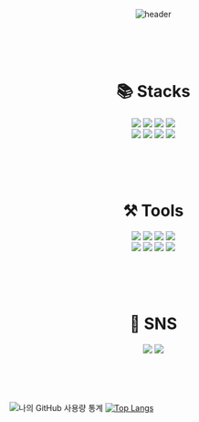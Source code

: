 <div align="center">

![header](https://capsule-render.vercel.app/api?type=waving&color=auto&height=300&section=header&text=김유강의%20포트폴리오&fontSize=70&animation=fadeIn&fontAlignY=38&desc=KIM%20YU%20KANG'S%20PORTFOLIO&descAlignY=51&descAlign=67)<br><br><br><br><br>

# 📚 Stacks
<img src="https://img.shields.io/badge/C Sharp-239120?style=for-the-badge&logo=C Sharp&logoColor=white">
<img src="https://img.shields.io/badge/Python-3776AB?style=for-the-badge&logo=Python&logoColor=white">
<img src="https://img.shields.io/badge/Kotlin-7F52FF?style=for-the-badge&logo=Kotlin&logoColor=white">
<img src="https://img.shields.io/badge/Java-007396?style=for-the-badge&logo=Java&logoColor=white"><br>
<img src="https://img.shields.io/badge/HTML5-E34F26?style=for-the-badge&logo=HTML5&logoColor=white">
<img src="https://img.shields.io/badge/CSS3-1572B6?style=for-the-badge&logo=CSS3&logoColor=white">
<img src="https://img.shields.io/badge/JavaScript-F7DF1E?style=for-the-badge&logo=JavaScript&logoColor=black">
<img src="https://img.shields.io/badge/ORACLE-F80000?style=for-the-badge&logo=ORACLE&logoColor=white"><br><br><br><br><br>


# ⚒️ Tools
<img src="https://img.shields.io/badge/Eclipse IDE-2C2255?style=for-the-badge&logo=Eclipse IDE&logoColor=white">
<img src="https://img.shields.io/badge/IntelliJ IDEA-000000?style=for-the-badge&logo=IntelliJ IDEA&logoColor=white">
<img src="https://img.shields.io/badge/Visual Studio-5C2D91?style=for-the-badge&logo=Visual Studio&logoColor=white">
<img src="https://img.shields.io/badge/Visual Studio Code-007ACC?style=for-the-badge&logo=Visual Studio Code&logoColor=white"><br>
<img src="https://img.shields.io/badge/Unity-e9e9e9?style=for-the-badge&logo=Unity&logoColor=black">
<img src="https://img.shields.io/badge/Android Studio-3DDC84?style=for-the-badge&logo=Android Studio&logoColor=white">
<img src="https://img.shields.io/badge/Adobe Premiere Pro-9999FF?style=for-the-badge&logo=Adobe Premiere Pro&logoColor=white">
<img src="https://img.shields.io/badge/Adobe Photoshop-31A8FF?style=for-the-badge&logo=Adobe Photoshop&logoColor=white"><br><br><br><br><br>


# 🌈 SNS
<a href="https://www.instagram.com/dokang_0144/" target="_blank"><img src="https://img.shields.io/badge/Instagram-E4405F?style=for-the-badge&logo=Instagram&logoColor=white"/></a>
<a href="https://www.facebook.com/profile.php?id=100013019054609" target="_blank"><img src="https://img.shields.io/badge/Facebook-1877F2?style=for-the-badge&logo=Facebook&logoColor=white"/></a><br><br><br><br><br>
</div>

![나의 GitHub 사용량 통계](https://github-readme-stats.vercel.app/api?username=dokang0144&show_icons=true&theme=merko&hide=contribs,issues)
[![Top Langs](https://github-readme-stats.vercel.app/api/top-langs/?username=dokang0144&layout=compact)](https://github.com/anuraghazra/github-readme-stats)
